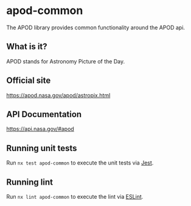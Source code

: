 # apod-common

The APOD library provides common functionality around the APOD api.

## What is it?

APOD stands for Astronomy Picture of the Day.

## Official site

https://apod.nasa.gov/apod/astropix.html

## API Documentation

https://api.nasa.gov/#apod

## Running unit tests

Run `nx test apod-common` to execute the unit tests via [Jest](https://jestjs.io).

## Running lint

Run `nx lint apod-common` to execute the lint via [ESLint](https://eslint.org/).
